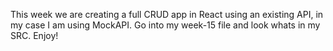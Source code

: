 This week we are creating a full CRUD app in React using an existing API, in my case I am using MockAPI. Go into my week-15 file and look whats in my SRC. Enjoy!

